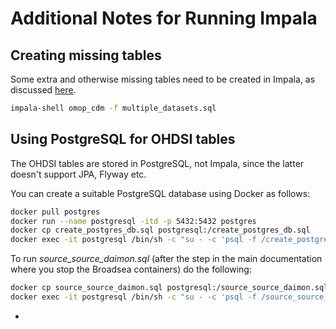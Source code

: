 # Additional Notes for Running Impala

## Creating missing tables

Some extra and otherwise missing tables need to be created in Impala, as discussed [here](https://github.com/OHDSI/Atlas/issues/418#issuecomment-313421472).

```bash
impala-shell omop_cdm -f multiple_datasets.sql
```

## Using PostgreSQL for OHDSI tables

The OHDSI tables are stored in PostgreSQL, not Impala, since the latter doesn't support JPA, Flyway etc.

You can create a suitable PostgreSQL database using Docker as follows:

```bash
docker pull postgres
docker run --name postgresql -itd -p 5432:5432 postgres
docker cp create_postgres_db.sql postgresql:/create_postgres_db.sql
docker exec -it postgresql /bin/sh -c "su - -c 'psql -f /create_postgres_db.sql' postgres"
```

To run _source_source_daimon.sql_ (after the step in the main documentation where you stop the Broadsea containers) do the following:

```bash
docker cp source_source_daimon.sql postgresql:/source_source_daimon.sql
docker exec -it postgresql /bin/sh -c "su - -c 'psql -f /source_source_daimon.sql -d ohdsi' postgres"
```
-
